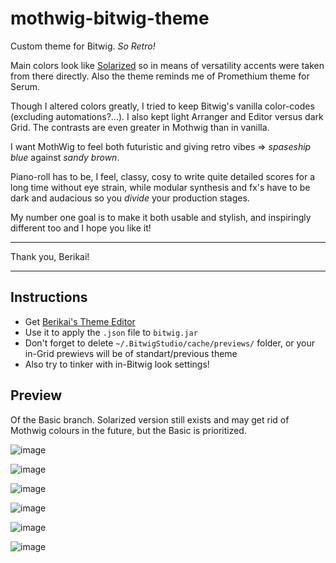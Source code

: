 # mothwig-bitwig-theme

Custom theme for Bitwig. *So Retro!*

Main colors look like [Solarized](https://github.com/altercation/solarized) so in means of versatility accents were taken from there directly.
Also the theme reminds me of Promethium theme for Serum.

Though I altered colors greatly, I tried to keep Bitwig's vanilla color-codes (excluding automations?...).
I also kept light Arranger and Editor versus dark Grid. The contrasts are even greater in Mothwig than in vanilla.

I want MothWig to feel both futuristic and giving retro vibes => *spaseship blue* against *sandy brown*.

Piano-roll has to be, I feel, classy, cosy to write quite detailed scores for a long time without eye strain, while modular synthesis and fx's have to be dark and audacious so you *divide* your production stages.

My number one goal is to make it both usable and stylish, and inspiringly different too and I hope you like it!

---

Thank you, Berikai!

---

## Instructions

- Get [Berikai's Theme Editor](https://github.com/Berikai/bitwig-theme-editor)
- Use it to apply the `.json` file to `bitwig.jar`
- Don't forget to delete `~/.BitwigStudio/cache/previews/` folder, or your in-Grid prewievs will be of standart/previous theme
- Also try to tinker with in-Bitwig look settings!

## Preview

Of the Basic branch.
Solarized version still exists and may get rid of Mothwig colours in the future, but the Basic is prioritized.

![image](https://github.com/user-attachments/assets/90c94854-34ee-4b01-a3ab-a574e0c96ff8)

![image](https://github.com/user-attachments/assets/eca8f144-d17c-497e-8240-aebe7613b07f)

![image](https://github.com/user-attachments/assets/3740f465-e699-4fac-b62a-6c79d783573c)

![image](https://github.com/user-attachments/assets/6742863a-364c-47a1-b049-103317803dd1)

![image](https://github.com/user-attachments/assets/9fe79d46-7ddd-4d07-af9d-e329f257d94e)

![image](https://github.com/user-attachments/assets/6cea624e-730f-4284-a12d-603e5a6ab53a)

